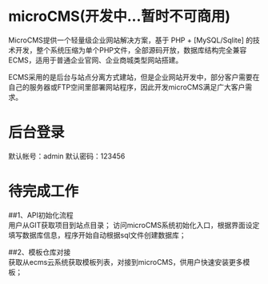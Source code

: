 # microCMS(开发中...暂时不可商用)
MicroCMS提供一个轻量级企业网站解决方案，基于 PHP + [MySQL/Sqlite] 的技术开发，整个系统压缩为单个PHP文件，全部源码开放，数据库结构完全兼容ECMS，适用于普通企业官网、企业商城类型网站搭建。

ECMS采用的是后台与站点分离方式建站，但是企业网站开发中，部分客户需要在自己的服务器或FTP空间里部署网站程序，因此开发microCMS满足广大客户需求。

# 后台登录
默认帐号：admin  默认密码：123456

# 待完成工作
##1、API初始化流程  
用户从GIT获取项目到站点目录；
访问microCMS系统初始化入口，根据界面设定填写数据库信息，程序开始自动根据sql文件创建数据库；

##2、模板仓库对接  
获取从ecms云系统获取模板列表，对接到microCMS，供用户快速安装更多模板；